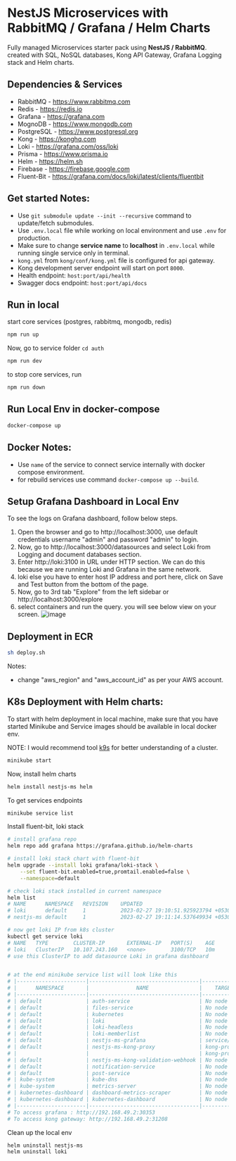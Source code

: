 # NestJS Microservices with RabbitMQ / Grafana / Helm Charts
Fully managed Microservices starter pack using **NestJS / RabbitMQ**. created with SQL, NoSQL databases, Kong API Gateway, Grafana Logging stack and Helm charts.

## Dependencies & Services
- RabbitMQ - https://www.rabbitmq.com
- Redis - https://redis.io
- Grafana - https://grafana.com
- MognoDB - https://www.mongodb.com
- PostgreSQL - https://www.postgresql.org
- Kong - https://konghq.com
- Loki - https://grafana.com/oss/loki
- Prisma - https://www.prisma.io
- Helm - https://helm.sh
- Firebase - https://firebase.google.com
- Fluent-Bit - https://grafana.com/docs/loki/latest/clients/fluentbit

## Get started Notes:
- Use `git submodule update --init --recursive` command to update/fetch submodules.
- Use `.env.local` file while working on local environment and use `.env` for production.
- Make sure to change **service name** to **localhost** in `.env.local` while running single service only in terminal.  
- `kong.yml` from `kong/conf/kong.yml` file is configured for api gateway.
- Kong development server endpoint will start on port `8000`. 
- Health endpoint: `host:port/api/health`
- Swagger docs endpoint: `host:port/api/docs`

## Run in local

start core services (postgres, rabbitmq, mongodb, redis)
```bash
npm run up 
```

Now, go to service folder `cd auth`
```bash
npm run dev
```

to stop core services, run 
```bash
npm run down
```

## Run Local Env in docker-compose 
```bash
docker-compose up 
```
## Docker Notes:
- Use `name` of the service to connect service internally with docker compose environment.
- for rebuild services use command `docker-compose up --build`.  

## Setup Grafana Dashboard in Local Env
To see the logs on Grafana dashboard, follow below steps.
1. Open the browser and go to http://localhost:3000, use default credentials username "admin" and password "admin" to login.
2. Now, go to http://localhost:3000/datasources and select Loki from Logging and document databases section.
3. Enter http://loki:3100 in URL under HTTP section. We can do this because we are running Loki and Grafana in the same network.
4. loki else you have to enter host IP address and port here, click on Save and Test button from the bottom of the page.
5. Now, go to 3rd tab "Explore" from the left sidebar or http://localhost:3000/explore
6. select containers and run the query. you will see below view on your screen.
![image](https://user-images.githubusercontent.com/23061515/217284063-5a548f77-ac0c-42b3-bfdb-963a62f8788a.png)

## Deployment in ECR

```bash
sh deploy.sh
```

Notes:
- change "aws_region" and "aws_account_id" as per your AWS account.

## K8s Deployment with Helm charts:

To start with helm deployment in local machine, make sure that you have started Minikube and Service images should be available in local docker env.

NOTE: I would recommend tool [k9s](https://k9scli.io/) for better understanding of a cluster.

```bash
minikube start
```
Now, install helm charts
```bash
helm install nestjs-ms helm 
```
To get services endpoints
```bash
minikube service list
```
Install fluent-bit, loki stack 
```bash
# install grafana repo
helm repo add grafana https://grafana.github.io/helm-charts

# install loki stack chart with fluent-bit
helm upgrade --install loki grafana/loki-stack \
    --set fluent-bit.enabled=true,promtail.enabled=false \
    --namespace=default

# check loki stack installed in current namespace
helm list
# NAME     	NAMESPACE	REVISION	UPDATED                                	STATUS  	CHART           	APP VERSION
# loki     	default  	1       	2023-02-27 19:10:51.925923794 +0530 IST	deployed	loki-stack-2.9.9	v2.6.1     
# nestjs-ms	default  	1       	2023-02-27 19:11:14.537649934 +0530 IST	deployed	nestjs-ms-0.1.0 	1.0.0  

# now get loki IP from k8s cluster
kubectl get service loki
# NAME   TYPE        CLUSTER-IP       EXTERNAL-IP   PORT(S)    AGE
# loki   ClusterIP   10.107.243.160   <none>        3100/TCP   10m
# use this ClusterIP to add datasource Loki in grafana dashboard


# at the end minikube service list will look like this
# |----------------------|-----------------------------------|--------------------|---------------------------|
# |      NAMESPACE       |               NAME                |    TARGET PORT     |            URL            |
# |----------------------|-----------------------------------|--------------------|---------------------------|
# | default              | auth-service                      | No node port       |
# | default              | files-service                     | No node port       |
# | default              | kubernetes                        | No node port       |
# | default              | loki                              | No node port       |
# | default              | loki-headless                     | No node port       |
# | default              | loki-memberlist                   | No node port       |
# | default              | nestjs-ms-grafana                 | service/80         | http://192.168.49.2:30353 |
# | default              | nestjs-ms-kong-proxy              | kong-proxy/80      | http://192.168.49.2:31208 |
# |                      |                                   | kong-proxy-tls/443 | http://192.168.49.2:31070 |
# | default              | nestjs-ms-kong-validation-webhook | No node port       |
# | default              | notification-service              | No node port       |
# | default              | post-service                      | No node port       |
# | kube-system          | kube-dns                          | No node port       |
# | kube-system          | metrics-server                    | No node port       |
# | kubernetes-dashboard | dashboard-metrics-scraper         | No node port       |
# | kubernetes-dashboard | kubernetes-dashboard              | No node port       |
# |----------------------|-----------------------------------|--------------------|---------------------------|
# To access grafana : http://192.168.49.2:30353
# To access kong gateway: http://192.168.49.2:31208
```
Clean up the local env
```bash
helm uninstall nestjs-ms
helm uninstall loki
```
